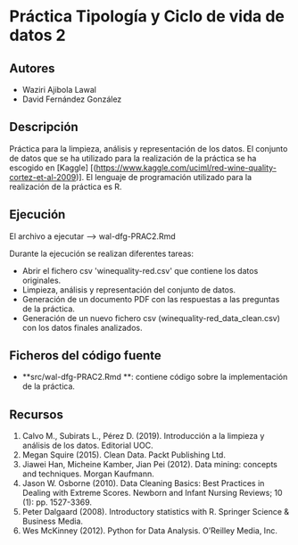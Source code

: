 # Práctica Tipología y Ciclo de vida de datos 2

## Autores

* Waziri Ajibola Lawal
* David Fernández González

## Descripción

Práctica para la limpieza, análisis y representación de los datos. El conjunto de datos que se ha utilizado para la realización de la práctica se ha escogido en [Kaggle] [(https://www.kaggle.com/uciml/red-wine-quality-cortez-et-al-2009)].
El lenguaje de programación utilizado para la realización de la práctica es R.

## Ejecución

El archivo a ejecutar --> wal-dfg-PRAC2.Rmd 

Durante la ejecución se realizan diferentes tareas:

- Abrir el fichero csv 'winequality-red.csv' que contiene los datos originales.
- Limpieza, análisis y representación del conjunto de datos.
- Generación de un documento PDF con las respuestas a las preguntas de la práctica.
- Generación de un nuevo fichero csv (winequality-red_data_clean.csv) con los datos finales analizados.

## Ficheros del código fuente

   * **src/wal-dfg-PRAC2.Rmd **: contiene código sobre la implementación de la práctica.

## Recursos

1. Calvo M., Subirats L., Pérez D. (2019). Introducción a la limpieza y análisis de los datos. Editorial UOC.
2. Megan Squire (2015). Clean Data. Packt Publishing Ltd.
3. Jiawei Han, Micheine Kamber, Jian Pei (2012). Data mining: concepts and techniques. Morgan Kaufmann.
4. Jason W. Osborne (2010). Data Cleaning Basics: Best Practices in Dealing with Extreme Scores. Newborn and Infant Nursing Reviews; 10 (1): pp. 1527-3369.
5. Peter Dalgaard (2008). Introductory statistics with R. Springer Science & Business Media.
6. Wes McKinney (2012). Python for Data Analysis. O’Reilley Media, Inc.
